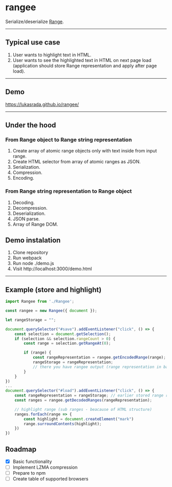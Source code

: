 # rangee
Serialize/deserialize [Range](https://developer.mozilla.org/en-US/docs/Web/API/Range). 
***
## Typical use case
1. User wants to highlight text in HTML.
2. User wants to see the highlighted text in HTML on next page load (application should store Range representation and apply after page load).
***
## Demo
https://lukasrada.github.io/rangee/
***
## Under the hood
### From Range object to Range string representation
1. Create array of atomic range objects only with text inside from input range.
2. Create HTML selector from array of atomic ranges as JSON.
3. Serialization.
4. Compression.
5. Encoding.
### From Range string representation to Range object
1. Decoding.
2. Decompression.
3. Deserialization.
4. JSON parse.
5. Array of Range DOM.
## Demo instalation
1. Clone repository
2. Run webpack
3. Run node ./demo.js
4. Visit http://localhost:3000/demo.html
***
## Example (store and highlight)
```javascript
import Rangee from './Rangee';

const rangee = new Rangee({ document });

let rangeStorage = "";

document.querySelector("#save").addEventListener("click", () => {
    const selection = document.getSelection();
    if (selection && selection.rangeCount > 0) {
        const range = selection.getRangeAt(0);

        if (range) {
            const rangeRepresentation = rangee.getEncodedRange(range);
            rangeStorage = rangeRepresentation;
            // there you have rangee output (range representation in base64) and you can store somewhere
        }
    }    
})
...
document.querySelector("#load").addEventListener("click", () => {
    const rangeRepresentation = rangeStorage; // earlier stored range representation
    const ranges = rangee.getDecodedRanges(rangeRepresentation);

    // highlight range (sub ranges - beacause of HTML structure)
    ranges.forEach(range => {
        const highlight = document.createElement("mark")
        range.surroundContents(highlight);
    })   
})

```
## Roadmap
- [x] Basic functionality
- [ ] Implement LZMA compression
- [ ] Prepare to npm
- [ ] Create table of supported browsers
